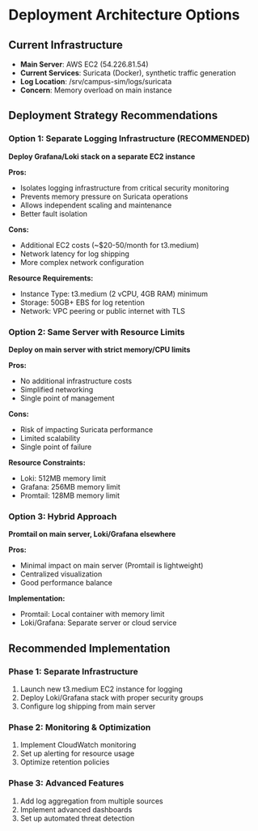 # Deployment Architecture Options

## Current Infrastructure
- **Main Server**: AWS EC2 (54.226.81.54)
- **Current Services**: Suricata (Docker), synthetic traffic generation
- **Log Location**: /srv/campus-sim/logs/suricata
- **Concern**: Memory overload on main instance

## Deployment Strategy Recommendations

### Option 1: Separate Logging Infrastructure (RECOMMENDED)
**Deploy Grafana/Loki stack on a separate EC2 instance**

**Pros:**
- Isolates logging infrastructure from critical security monitoring
- Prevents memory pressure on Suricata operations
- Allows independent scaling and maintenance
- Better fault isolation

**Cons:**
- Additional EC2 costs (~$20-50/month for t3.medium)
- Network latency for log shipping
- More complex network configuration

**Resource Requirements:**
- Instance Type: t3.medium (2 vCPU, 4GB RAM) minimum
- Storage: 50GB+ EBS for log retention
- Network: VPC peering or public internet with TLS

### Option 2: Same Server with Resource Limits
**Deploy on main server with strict memory/CPU limits**

**Pros:**
- No additional infrastructure costs
- Simplified networking
- Single point of management

**Cons:**
- Risk of impacting Suricata performance
- Limited scalability
- Single point of failure

**Resource Constraints:**
- Loki: 512MB memory limit
- Grafana: 256MB memory limit  
- Promtail: 128MB memory limit

### Option 3: Hybrid Approach
**Promtail on main server, Loki/Grafana elsewhere**

**Pros:**
- Minimal impact on main server (Promtail is lightweight)
- Centralized visualization
- Good performance balance

**Implementation:**
- Promtail: Local container with memory limit
- Loki/Grafana: Separate server or cloud service

## Recommended Implementation

### Phase 1: Separate Infrastructure
1. Launch new t3.medium EC2 instance for logging
2. Deploy Loki/Grafana stack with proper security groups
3. Configure log shipping from main server

### Phase 2: Monitoring & Optimization
1. Implement CloudWatch monitoring
2. Set up alerting for resource usage
3. Optimize retention policies

### Phase 3: Advanced Features
1. Add log aggregation from multiple sources
2. Implement advanced dashboards
3. Set up automated threat detection
